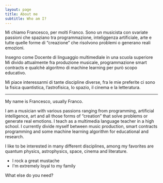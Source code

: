 ```yaml
---
layout: page
title: About me
subtitle: Who am I?
---
```


Mi chiamo Francesco, per molti Franco.
Sono un musicista con svariate passioni che spaziano tra programmazione, inteliggenza artificiale, arte e tutte quelle forme di “creazione” che risolvono problemi o generano reali emozioni.

Insegno come Docente di linguaggio multimediale in una scuola superiore
Mi divido attualmente fra produzione musicale, programmazione smart contracts e qualchè algoritmo di machine learning per purò scopo educativo.

Mi piace interessarmi di tante discipline diverse, fra le mie preferite ci sono la fisica quantistica, l’astrofisica, lo spazio, il cinema e la letteratura.

---
My name is Francesco, usually Franco.

I am a musician with various passions ranging from programming, artificial intelligence, art and all those forms of “creation” that solve problems or generate real emotions.
I teach as a multimedia language teacher in a high school.
I currently divide myself between music production, smart contracts programming and some machine learning algorithm for educational and research.

I like to be interested in many different disciplines, among my favorites are quantum physics, astrophysics, space, cinema and literature.
- I rock a great mustache
- I'm extremely loyal to my family

What else do you need?
